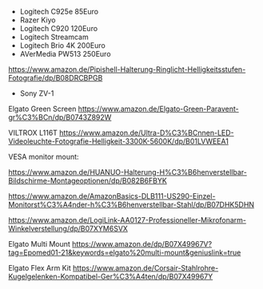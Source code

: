 

* Logitech C925e 85Euro
* Razer Kiyo
* Logitech C920 120Euro
* Logitech Streamcam
* Logitech Brio 4K 200Euro
* AVerMedia PW513 250Euro

<https://www.amazon.de/Pipishell-Halterung-Ringlicht-Helligkeitsstufen-Fotografie/dp/B08DRCBPGB>

* Sony ZV-1

Elgato Green Screen
https://www.amazon.de/Elgato-Green-Paravent-gr%C3%BCn/dp/B0743Z892W

VILTROX L116T 
https://www.amazon.de/Ultra-D%C3%BCnnen-LED-Videoleuchte-Fotografie-Helligkeit-3300K-5600K/dp/B01LVWEEA1

VESA monitor mount:

<https://www.amazon.de/HUANUO-Halterung-H%C3%B6henverstellbar-Bildschirme-Montageoptionen/dp/B082B6FBYK>

<https://www.amazon.de/AmazonBasics-DLB111-US290-Einzel-Monitorst%C3%A4nder-h%C3%B6henverstellbar-Stahl/dp/B07DHK5DHN>

<https://www.amazon.de/LogiLink-AA0127-Professioneller-Mikrofonarm-Winkelverstellung/dp/B07XYM6SVX>

Elgato Multi Mount
<https://www.amazon.de/dp/B07X49967V?tag=Epomed01-21&keywords=elgato%20multi-mount&geniuslink=true>

Elgato Flex Arm Kit
<https://www.amazon.de/Corsair-Stahlrohre-Kugelgelenken-Kompatibel-Ger%C3%A4ten/dp/B07X49967Y>
